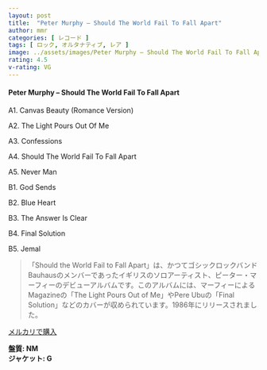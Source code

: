 ```yaml
---
layout: post
title:  "Peter Murphy – Should The World Fail To Fall Apart"
author: mmr
categories: [ レコード ]
tags: [ ロック, オルタナティブ, レア ]
image: ../assets/images/Peter Murphy – Should The World Fail To Fall Apart.jpg
rating: 4.5
v-rating: VG
---
```


#### Peter Murphy – Should The World Fail To Fall Apart

A1. Canvas Beauty (Romance Version)

A2. The Light Pours Out Of Me

A3. Confessions

A4. Should The World Fail To Fall Apart

A5. Never Man

B1. God Sends

B2. Blue Heart

B3. The Answer Is Clear

B4. Final Solution

B5. Jemal

> 「Should the World Fail to Fall Apart」は、かつてゴシックロックバンドBauhausのメンバーであったイギリスのソロアーティスト、ピーター・マーフィーのデビューアルバムです。このアルバムには、マーフィーによるMagazineの「The Light Pours Out of Me」やPere Ubuの「Final Solution」などのカバーが収められています。1986年にリリースされました。


[メルカリで購入](https://jp.mercari.com/item/m32847289290)

<div class="mt-4 mb-4 d-flex align-items-center">
<strong class="mr-1">盤質: NM</strong>
</div>
<div class="mt-4 mb-4 d-flex align-items-center">
<strong class="mr-1">ジャケット: G</strong>
</div>
